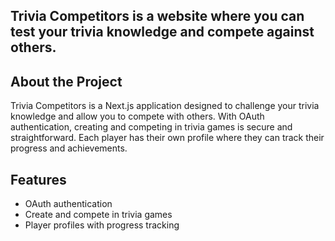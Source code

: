 ## Trivia Competitors is a website where you can test your trivia knowledge and compete against others.



## About the Project

Trivia Competitors is a Next.js application designed to challenge your trivia knowledge and allow you to compete with others. With OAuth authentication, creating and competing in trivia games is secure and straightforward. Each player has their own profile where they can track their progress and achievements.

## Features

- OAuth authentication
- Create and compete in trivia games
- Player profiles with progress tracking




